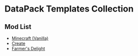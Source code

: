 # DataPack Templates Collection

## Mod List

- [Minecraft (Vanilla)](./data/mods/minecraft/)
- [Create](./data/mods/create/)
- [Farmer's Delight](./data/mods/farmersdelight/)